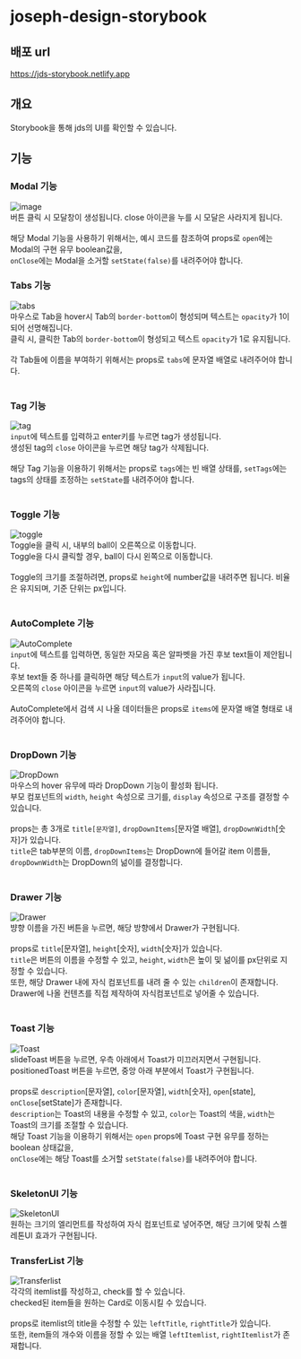 # joseph-design-storybook

## 배포 url

https://jds-storybook.netlify.app

## 개요

Storybook을 통해 jds의 UI를 확인할 수 있습니다.

## 기능

### Modal 기능<br>

![image](https://user-images.githubusercontent.com/84559872/166252766-4af5bcde-84df-4375-820a-ea4ceae11d10.png)<br>
버튼 클릭 시 모달창이 생성됩니다. close 아이콘을 누를 시 모달은 사라지게 됩니다.<br><br>
해당 Modal 기능을 사용하기 위해서는, 예시 코드를 참조하여 props로 <code>open</code>에는 Modal의 구현 유무 boolean값을,<br>
<code>onClose</code>에는 Modal을 소거할 <code>setState(false)</code>를 내려주어야 합니다. <br>

### Tabs 기능<br>

![tabs](https://user-images.githubusercontent.com/84559872/166253828-35796ab5-dfbf-43c9-ad7e-aab6b4a461fe.gif)<br>
마우스로 Tab을 hover시 Tab의 <code>border-bottom</code>이 형성되며 텍스트는 <code>opacity</code>가 1이 되어 선명해집니다.<br>
클릭 시, 클릭한 Tab의 <code>border-bottom</code>이 형성되고 텍스트 <code>opacity</code>가 1로 유지됩니다.<br><br>
각 Tab들에 이름을 부여하기 위해서는 props로 <code>tabs</code>에 문자열 배열로 내려주어야 합니다.<br><br>

### Tag 기능<br>

![tag](https://user-images.githubusercontent.com/84559872/166254655-9496d01c-facc-488b-a50d-11323607685b.gif)<br>
<code>input</code>에 텍스트를 입력하고 enter키를 누르면 tag가 생성됩니다.<br>
생성된 tag의 <code>close</code> 아이콘을 누르면 해당 tag가 삭제됩니다.<br><br>
해당 Tag 기능을 이용하기 위해서는 props로 <code>tags</code>에는 빈 배열 상태를, <code>setTags</code>에는 tags의 상태를 조정하는 <code>setState</code>를 내려주어야 합니다.<br><br>

### Toggle 기능

![toggle](https://user-images.githubusercontent.com/84559872/166391898-bfc2a417-bae9-4604-893e-6b60b50e4ae0.gif)<br>
Toggle을 클릭 시, 내부의 ball이 오른쪽으로 이동합니다.<br>
Toggle을 다시 클릭할 경우, ball이 다시 왼쪽으로 이동합니다.<br><br>
Toggle의 크기를 조절하려면, props로 <code>height</code>에 number값을 내려주면 됩니다. 비율은 유지되며, 기준 단위는 px입니다.<br><br>

### AutoComplete 기능

![AutoComplete](https://user-images.githubusercontent.com/84559872/166392040-08003b52-22fc-4eef-8d02-77732e841107.gif)<br>
<code>input</code>에 텍스트를 입력하면, 동일한 자모음 혹은 알파벳을 가진 후보 text들이 제안됩니다.<br>
후보 text들 중 하나를 클릭하면 해당 텍스트가 <code>input</code>의 value가 됩니다.<br>
오른쪽의 <code>close</code> 아이콘을 누르면 <code>input</code>의 value가 사라집니다.<br><br>
AutoComplete에서 검색 시 나올 데이터들은 props로 <code>items</code>에 문자열 배열 형태로 내려주어야 합니다.<br><br>

### DropDown 기능

![DropDown](https://user-images.githubusercontent.com/84559872/167998996-d17d3611-e921-4e95-85ae-842b0df869ed.gif)<br>
마우스의 hover 유무에 따라 DropDown 기능이 활성화 됩니다.<br>
부모 컴포넌트의 <code>width</code>, <code>height</code> 속성으로 크기를, <code>display</code> 속성으로 구조를 결정할 수 있습니다.<br><br>
props는 총 3개로 <code>title[문자열]</code>, <code>dropDownItems</code>[문자열 배열], <code>dropDownWidth</code>[숫자]가 있습니다.<br>
<code>title</code>은 tab부분의 이름, <code>dropDownItems</code>는 DropDown에 들어갈 item 이름들, <code>dropDownWidth</code>는 DropDown의 넒이를 결정합니다.<br><br>

### Drawer 기능

![Drawer](https://user-images.githubusercontent.com/84559872/168035517-eaf83662-58c2-4fa1-900a-b35531c0eab6.gif)<br>
뱡향 이름을 가진 버튼을 누르면, 해당 방향에서 Drawer가 구현됩니다.<br><br>
props로 <code>title</code>[문자열], <code>height</code>[숫자], <code>width</code>[숫자]가 있습니다.<br>
<code>title</code>은 버튼의 이름을 수정할 수 있고, <code>height</code>, <code>width</code>은 높이 및 넒이를 px단위로 지정할 수 있습니다.<br>
또한, 해당 Drawer 내에 자식 컴포넌트를 내려 줄 수 있는 <code>children</code>이 존재합니다.<br>
Drawer에 나올 컨텐츠를 직접 제작하여 자식컴포넌트로 넣어줄 수 있습니다.<br><br>

### Toast 기능

![Toast](https://user-images.githubusercontent.com/84559872/168588538-9b711b55-dc8e-498c-84ca-2907b21ec410.gif)<br>
slideToast 버튼을 누르면, 우측 아래에서 Toast가 미끄러지면서 구현됩니다.<br>
positionedToast 버튼을 누르면, 중앙 아래 부분에서 Toast가 구현됩니다.<br><br>
props로 <code>description</code>[문자열], <code>color</code>[문자열], <code>width</code>[숫자], <code>open</code>[state], <code>onClose</code>[setState]가 존재합니다.<br>
<code>description</code>는 Toast의 내용을 수정할 수 있고, <code>color</code>는 Toast의 색을, <code>width</code>는 Toast의 크기를 조절할 수 있습니다.<br>
해당 Toast 기능을 이용하기 위해서는 <code>open</code> props에 Toast 구현 유무를 정하는 boolean 상태값을,<br>
<code>onClose</code>에는 해당 Toast를 소거할 <code>setState(false)</code>를 내려주어야 합니다.<br><br>

### SkeletonUI 기능

![SkeletonUI](https://user-images.githubusercontent.com/84559872/168712002-0abd2fb6-f52b-4777-9085-21aad059e786.gif)<br>
원하는 크기의 엘리먼트를 작성하여 자식 컴포넌트로 넣어주면, 해당 크기에 맞춰 스켈레톤UI 효과가 구현됩니다.<br>

### TransferList 기능

![Transferlist](https://user-images.githubusercontent.com/84559872/171579101-6ff94ebe-e9dd-4f7b-b2a1-8c98dd366d35.gif)<br>
각각의 itemlist를 작성하고, check를 할 수 있습니다.<br>
checked된 item들을 원하는 Card로 이동시킬 수 있습니다.<br><br>
props로 itemlist의 title을 수정할 수 있는 <code>leftTitle</code>, <code>rightTitle</code>가 있습니다.<br> 또한, item들의 개수와 이름을 정할 수 있는 배열 <code>leftItemlist</code>, <code>rightItemlist</code>가 존재합니다.
